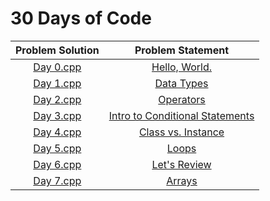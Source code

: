 # 30 Days of Code

| Problem Solution	| Problem Statement 					|
|:-----------------:|:-------------------------------------:|
| [Day 0.cpp]		| [Hello, World.]						|
| [Day 1.cpp]		| [Data Types]							|
| [Day 2.cpp]		| [Operators]							|
| [Day 3.cpp]		| [Intro to Conditional Statements]		|
| [Day 4.cpp]		| [Class vs. Instance]					|
| [Day 5.cpp]		| [Loops]								|
| [Day 6.cpp]		| [Let's Review]						|
| [Day 7.cpp]		| [Arrays]								|

[Day 0.cpp]: Days/Day%200.cpp
[Hello, World.]: https://www.hackerrank.com/challenges/30-hello-world/problem

[Day 1.cpp]: Days/Day%201.cpp
[Data Types]: https://www.hackerrank.com/challenges/30-data-types/problem

[Day 2.cpp]: Days/Day%202.cpp
[Operators]: https://www.hackerrank.com/challenges/30-operators/problem

[Day 3.cpp]: Days/Day%203.cpp
[Intro to Conditional Statements]: https://www.hackerrank.com/challenges/30-conditional-statements/problem

[Day 4.cpp]: Days/Day%204.cpp
[Class vs. Instance]: https://www.hackerrank.com/challenges/30-class-vs-instance/problem

[Day 5.cpp]: Days/Day%205.cpp
[Loops]: https://www.hackerrank.com/challenges/30-loops/problem

[Day 6.cpp]: Days/Day%206.cpp
[Let's Review]: https://www.hackerrank.com/challenges/30-review-loop/problem

[Day 7.cpp]: Days/Day%207.cpp
[Arrays]: https://www.hackerrank.com/challenges/30-arrays/problem

[//]: # (EOF)